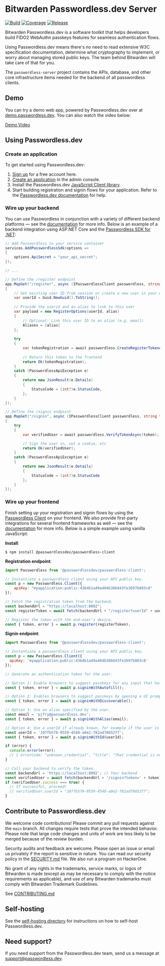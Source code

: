 # Bitwarden Passwordless.dev Server

[![Build](https://img.shields.io/github/actions/workflow/status/bitwarden/passwordless-server/main.yml?branch=main)](https://github.com/bitwarden/passwordless-server/actions)
[![Coverage](https://img.shields.io/codecov/c/github/bitwarden/passwordless-server/main)](https://codecov.io/gh/bitwarden/passwordless-server)
[![Release](https://img.shields.io/github/release/bitwarden/passwordless-server.svg)](https://github.com/bitwarden/passwordless-server/releases)

Bitwarden Passwordless.dev is a software toolkit that helps developers build FIDO2 WebAuthn passkeys features for seamless authentication flows.

Using Passwordless.dev means there's no need to read extensive W3C specification documentation, determine what cryptography to implement, or worry about managing stored public keys. The team behind Bitwarden will take care of that for you.

The `passwordless-server` project contains the APIs, database, and other core infrastructure items needed for the backend of all passwordless clients.

## Demo

You can try a demo web app, powered by Passwordless.dev over at [demo.passwordless.dev](https://demo.passwordless.dev). You can also watch the video below:

[Demo Video](https://github.com/bitwarden/passwordless-server/assets/1935960/71dbaeeb-d7f6-47c4-b2cf-4fd7a6951e32)

## Using Passwordless.dev

### Create an application

To get started using Passwordless.dev:

1. [Sign up](https://admin.passwordless.dev/signup/) for a free account here.
2. [Create an application](https://docs.passwordless.dev/guide/get-started.html#create-an-application) in the admin console.
3. Install the Passwordless.dev [JavaScript Client library](https://github.com/passwordless/passwordless-client-js).
4. Start building registration and signin flows for your application. Refer to the [Passwordless.dev documentation](https://docs.passwordless.dev) for help.

### Wire up your backend

You can use Passwordless in conjunction with a variety of different backend platforms — see the [documentation](https://docs.passwordless.dev/guide/backend) for more info. Below is an example of a backend integration using ASP.NET Core and the [Passwordless SDK for .NET](https://github.com/bitwarden/passwordless-dotnet):

```csharp
// Add Passwordless to your service container
services.AddPasswordlessSdk(options =>
{
    options.ApiSecret = "your_api_secret";
});

// ...

// Define the /register endpoint
app.MapGet("/register", async (IPasswordlessClient passwordless, string alias) =>
{
    // Get existing user ID from session or create a new user in your database
    var userId = Guid.NewGuid().ToString();
    
    // Provide the userid and an alias to link to this user
    var payload = new RegisterOptions(userId, alias)
    {
        // Optional: Link this user ID to an alias (e.g. email)
        Aliases = [alias]
    };
    
    try
    {
        var tokenRegistration = await passwordless.CreateRegisterTokenAsync(payload);
    
        // Return this token to the frontend
        return Ok(tokenRegistration);
    }
    catch (PasswordlessApiException e)
    {
        return new JsonResult(e.Details)
        {
            StatusCode = (int?)e.StatusCode,
        };
    }
});

// Define the /signin endpoint
app.MapGet("/signin", async (IPasswordlessClient passwordless, string token) =>
{
    try
    {
        var verifiedUser = await passwordless.VerifyTokenAsync(token);

        // Sign the user in, set a cookie, etc
        return Ok(verifiedUser);
    }
    catch (PasswordlessApiException e)
    {
        return new JsonResult(e.Details)
        {
            StatusCode = (int?)e.StatusCode
        };
    }
});
```

### Wire up your frontend

Finish setting up your registration and signin flows by using the [Passwordless Client](https://github.com/bitwarden/passwordless-client-js) on your frontend. We also provide first-party integrations for several frontend frameworks as well — see the [documentation](https://docs.passwordless.dev/guide/frontend) for more info. Below is a simple example using vanilla JavaScript:

**Install**:

```console
$ npm install @passwordlessdev/passwordless-client
```

**Registration endpoint**:

```js
import Passwordless from '@passwordlessdev/passwordless-client';

// Instantiate a passwordless client using your API public key.
const p = new Passwordless.Client({
    apiKey: "myapplication:public:4364b1a49a404b38b843fe3697b803c8"
});

// Fetch the registration token from the backend.
const backendUrl = "https://localhost:8002";
const registerToken = await fetch(backendUrl + "/register?userId" + userId).then(r => r.json());

// Register the token with the end-user's device.
const { token, error } = await p.register(registerToken);
```

**Signin endpoint**:

```js
import Passwordless from '@passwordlessdev/passwordless-client';

// Instantiate a passwordless client using your API public key.
const p = new Passwordless.Client({
  apiKey: 'myapplication:public:4364b1a49a404b38b843fe3697b803c8'
});

// Generate an authentication token for the user.

// Option 1: Enable browsers to suggest passkeys for any input that has autofill="webauthn" (only works with discoverable passkeys).
const { token, error } = await p.signinWithAutofill();

// Option 2: Enables browsers to suggest passkeys by opening a UI prompt (only works with discoverable passkeys).
const { token, error } = await p.signinWithDiscoverable();

// Option 3: Use an alias specified by the user.
const email = 'pjfry@passwordless.dev';
const { token, error } = await p.signinWithAlias(email);

// Option 4: Use a userId if already known, for example if the user is re-authenticating.
const userId = '107fb578-9559-4540-a0e2-f82ad78852f7';
const { token, error } = await p.signinWithId(userId);

if (error) {
  console.error(error);
  // { errorCode: "unknown_credential", "title": "That credential is not registered with this website", "details": "..."}
}

// Call your backend to verify the token.
const backendUrl = 'https://localhost:8002'; // Your backend
const verifiedUser = await fetch(backendUrl + '/signin?token=' + token).then((r) => r.json());
if (verifiedUser.success === true) {
  // If successful, proceed!
  // verifiedUser.userId = "107fb578-9559-4540-a0e2-f82ad78852f7";
}
```

## Contribute to Passwordless.dev

We welcome code contributions! Please commit any pull requests against the `main` branch. All changes require tests that prove the intended behavior. Please note that large code changes and units of work are less likely to be merged because of the review burden. 

Security audits and feedback are welcome. Please open an issue or email us privately if the report is sensitive in nature. You can read our security policy in the [SECURITY.md](SECURITY.md) file. We also run a program on HackerOne.

No grant of any rights in the trademarks, service marks, or logos of Bitwarden is made (except as may be necessary to comply with the notice requirements as applicable), and use of any Bitwarden trademarks must comply with Bitwarden Trademark Guidelines.

See [CONTRIBUTING.md](CONTRIBUTING.md)

## Self-hosting

See the [self-hosting directory](self-host) for instructions on how to self-host Passwordless.dev.

## Need support?

If you need support from the Passwordless.dev team, send us a message at support@passwordless.dev.
